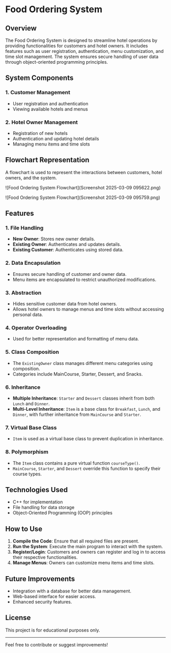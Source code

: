 # Food Ordering System

## Overview
The Food Ordering System is designed to streamline hotel operations by providing functionalities for customers and hotel owners. It includes features such as user registration, authentication, menu customization, and time slot management. The system ensures secure handling of user data through object-oriented programming principles.


## System Components
### 1. Customer Management
- User registration and authentication
- Viewing available hotels and menus

### 2. Hotel Owner Management
- Registration of new hotels
- Authentication and updating hotel details
- Managing menu items and time slots

## Flowchart Representation
A flowchart is used to represent the interactions between customers, hotel owners, and the system.

![Food Ordering System Flowchart](Screenshot 2025-03-09 095622.png)

![Food Ordering System Flowchart](Screenshot 2025-03-09 095759.png)

## Features
### 1. File Handling
- **New Owner**: Stores new owner details.
- **Existing Owner**: Authenticates and updates details.
- **Existing Customer**: Authenticates using stored data.

### 2. Data Encapsulation
- Ensures secure handling of customer and owner data.
- Menu items are encapsulated to restrict unauthorized modifications.

### 3. Abstraction
- Hides sensitive customer data from hotel owners.
- Allows hotel owners to manage menus and time slots without accessing personal data.

### 4. Operator Overloading
- Used for better representation and formatting of menu data.

### 5. Class Composition
- The `ExistingOwner` class manages different menu categories using composition.
- Categories include MainCourse, Starter, Dessert, and Snacks.

### 6. Inheritance
- **Multiple Inheritance**: `Starter` and `Dessert` classes inherit from both `Lunch` and `Dinner`.
- **Multi-Level Inheritance**: `Item` is a base class for `Breakfast`, `Lunch`, and `Dinner`, with further inheritance from `MainCourse` and `Starter`.

### 7. Virtual Base Class
- `Item` is used as a virtual base class to prevent duplication in inheritance.

### 8. Polymorphism
- The `Item` class contains a pure virtual function `courseType()`.
- `MainCourse`, `Starter`, and `Dessert` override this function to specify their course types.

## Technologies Used
- C++ for implementation
- File handling for data storage
- Object-Oriented Programming (OOP) principles

## How to Use
1. **Compile the Code**: Ensure that all required files are present.
2. **Run the System**: Execute the main program to interact with the system.
3. **Register/Login**: Customers and owners can register and log in to access their respective functionalities.
4. **Manage Menus**: Owners can customize menu items and time slots.

## Future Improvements
- Integration with a database for better data management.
- Web-based interface for easier access.
- Enhanced security features.

## License
This project is for educational purposes only.

---

Feel free to contribute or suggest improvements!

